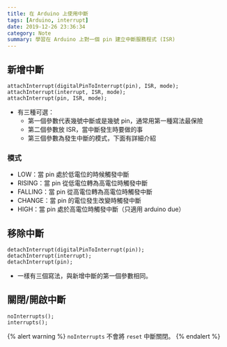 ```yaml
---
title: 在 Arduino 上使用中斷
tags: [Arduino, interrupt]
date: 2019-12-26 23:36:34
category: Note
summary: 學習在 Arduino 上對一個 pin 建立中斷服務程式 (ISR)
---
```

## 新增中斷

```arduino
attachInterrupt(digitalPinToInterrupt(pin), ISR, mode);
attachInterrupt(interrupt, ISR, mode);
attachInterrupt(pin, ISR, mode);
```

- 有三種可選：
    * 第一個參數代表幾號中斷或是幾號 pin，通常用第一種寫法最保險
    * 第二個參數放 ISR，當中斷發生時要做的事
    * 第三個參數為發生中斷的模式，下面有詳細介紹

### 模式
- LOW：當 pin 處於低電位的時候觸發中斷
- RISING：當 pin 從低電位轉為高電位時觸發中斷
- FALLING：當 pin 從高電位轉為高電位時觸發中斷
- CHANGE：當 pin 的電位發生改變時觸發中斷
- HIGH：當 pin 處於高電位時觸發中斷（只適用 arduino due）

## 移除中斷

```arduino
detachInterrupt(digitalPinToInterrupt(pin));
detachInterrupt(interrupt);
detachInterrupt(pin);
```

- 一樣有三個寫法，與新增中斷的第一個參數相同。

## 關閉/開啟中斷

```arduino
noInterrupts();
interrupts();
```

{% alert warning %}
`noInterrupts` 不會將 `reset` 中斷關閉。
{% endalert %}
